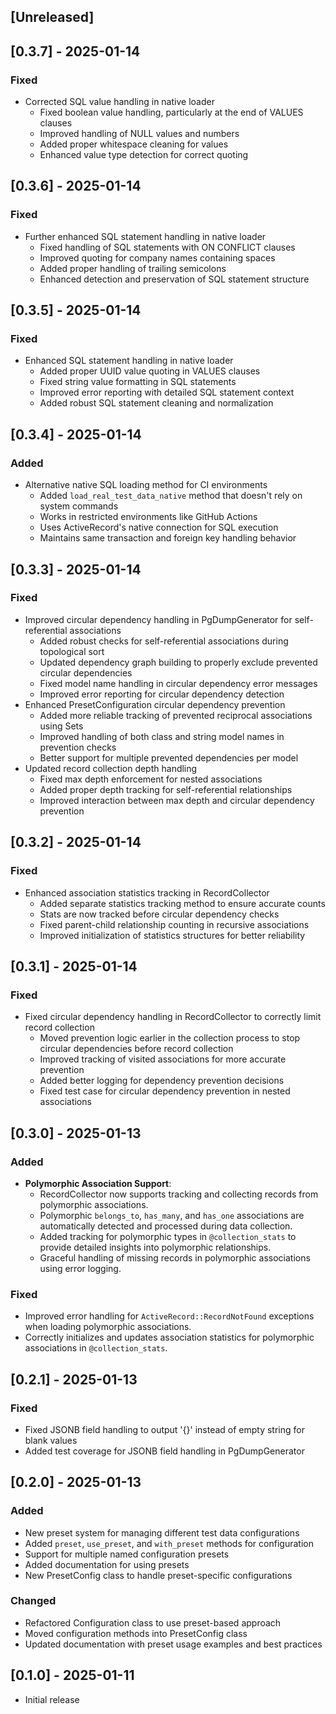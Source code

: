 ## [Unreleased]

## [0.3.7] - 2025-01-14
### Fixed
- Corrected SQL value handling in native loader
  - Fixed boolean value handling, particularly at the end of VALUES clauses
  - Improved handling of NULL values and numbers
  - Added proper whitespace cleaning for values
  - Enhanced value type detection for correct quoting

## [0.3.6] - 2025-01-14
### Fixed
- Further enhanced SQL statement handling in native loader
  - Fixed handling of SQL statements with ON CONFLICT clauses
  - Improved quoting for company names containing spaces
  - Added proper handling of trailing semicolons
  - Enhanced detection and preservation of SQL statement structure

## [0.3.5] - 2025-01-14
### Fixed
- Enhanced SQL statement handling in native loader
  - Added proper UUID value quoting in VALUES clauses
  - Fixed string value formatting in SQL statements
  - Improved error reporting with detailed SQL statement context
  - Added robust SQL statement cleaning and normalization

## [0.3.4] - 2025-01-14
### Added
- Alternative native SQL loading method for CI environments
  - Added `load_real_test_data_native` method that doesn't rely on system commands
  - Works in restricted environments like GitHub Actions
  - Uses ActiveRecord's native connection for SQL execution
  - Maintains same transaction and foreign key handling behavior

## [0.3.3] - 2025-01-14
### Fixed
- Improved circular dependency handling in PgDumpGenerator for self-referential associations
  - Added robust checks for self-referential associations during topological sort
  - Updated dependency graph building to properly exclude prevented circular dependencies
  - Fixed model name handling in circular dependency error messages
  - Improved error reporting for circular dependency detection
- Enhanced PresetConfiguration circular dependency prevention
  - Added more reliable tracking of prevented reciprocal associations using Sets
  - Improved handling of both class and string model names in prevention checks
  - Better support for multiple prevented dependencies per model
- Updated record collection depth handling
  - Fixed max depth enforcement for nested associations
  - Added proper depth tracking for self-referential relationships
  - Improved interaction between max depth and circular dependency prevention

## [0.3.2] - 2025-01-14
### Fixed
- Enhanced association statistics tracking in RecordCollector
  - Added separate statistics tracking method to ensure accurate counts
  - Stats are now tracked before circular dependency checks
  - Fixed parent-child relationship counting in recursive associations
  - Improved initialization of statistics structures for better reliability

## [0.3.1] - 2025-01-14
### Fixed
- Fixed circular dependency handling in RecordCollector to correctly limit record collection
  - Moved prevention logic earlier in the collection process to stop circular dependencies before record collection
  - Improved tracking of visited associations for more accurate prevention
  - Added better logging for dependency prevention decisions
  - Fixed test case for circular dependency prevention in nested associations

## [0.3.0] - 2025-01-13
### Added
- **Polymorphic Association Support**:
  - RecordCollector now supports tracking and collecting records from polymorphic associations.
  - Polymorphic `belongs_to`, `has_many`, and `has_one` associations are automatically detected and processed during data collection.
  - Added tracking for polymorphic types in `@collection_stats` to provide detailed insights into polymorphic relationships.
  - Graceful handling of missing records in polymorphic associations using error logging.

### Fixed
- Improved error handling for `ActiveRecord::RecordNotFound` exceptions when loading polymorphic associations.
- Correctly initializes and updates association statistics for polymorphic associations in `@collection_stats`.

## [0.2.1] - 2025-01-13
### Fixed
- Fixed JSONB field handling to output '{}' instead of empty string for blank values
- Added test coverage for JSONB field handling in PgDumpGenerator

## [0.2.0] - 2025-01-13
### Added
- New preset system for managing different test data configurations
- Added `preset`, `use_preset`, and `with_preset` methods for configuration
- Support for multiple named configuration presets
- Added documentation for using presets
- New PresetConfig class to handle preset-specific configurations

### Changed
- Refactored Configuration class to use preset-based approach
- Moved configuration methods into PresetConfig class
- Updated documentation with preset usage examples and best practices

## [0.1.0] - 2025-01-11
- Initial release